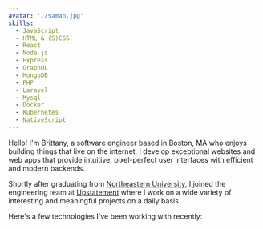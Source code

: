 ```yaml
---
avatar: './saman.jpg'
skills:
  - JavaScript
  - HTML & (S)CSS
  - React
  - Node.js
  - Express
  - GraphQL
  - MongoDB
  - PHP
  - Laravel
  - Mysql
  - Docker
  - Kubernetes
  - NativeScript
---
```


Hello! I'm Brittany, a software engineer based in Boston, MA who enjoys building things that live on the internet. I develop exceptional websites and web apps that provide intuitive, pixel-perfect user interfaces with efficient and modern backends.

Shortly after graduating from [Northeastern University](https://www.ccis.northeastern.edu/), I joined the engineering team at [Upstatement](https://www.upstatement.com/) where I work on a wide variety of interesting and meaningful projects on a daily basis.

Here's a few technologies I've been working with recently:

